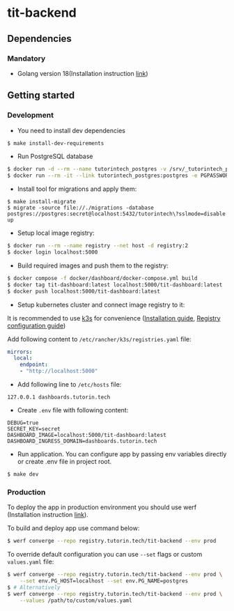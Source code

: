 # tit-backend

## Dependencies

### Mandatory

- Golang version 18(Installation instruction [link](https://go.dev/doc/install))

## Getting started

### Development

- You need to install dev dependencies

```bash
$ make install-dev-requirements
```

- Run PostgreSQL database

```bash
$ docker run -d --rm --name tutorintech_postgres -v /srv/_tutorintech_postgres:/var/lib/postgresql/data -e POSTGRES_PASSWORD=secret -p 5432:5432 -d postgres:15-alpine
$ docker run --rm -it --link tutorintech_postgres:postgres -e PGPASSWORD=secret postgres:15-alpine createdb -h postgres -U postgres tutorintech
```

- Install tool for migrations and apply them:

```
$ make install-migrate
$ migrate -source file://./migrations -database postgres://postgres:secret@localhost:5432/tutorintech\?sslmode=disable up
```

- Setup local image registry:

```bash
$ docker run --rm --name registry --net host -d registry:2 
$ docker login localhost:5000
```

- Build required images and push them to the registry:

```bash
$ docker compose -f docker/dashboard/docker-compose.yml build
$ docker tag tit-dashboard:latest localhost:5000/tit-dashboard:latest
$ docker push localhost:5000/tit-dashboard:latest
```

- Setup kubernetes cluster and connect image registry to it:

It is recommended to use [k3s](https://k3s.io) for convenience 
([Installation guide](https://docs.k3s.io/quick-start#install-script),
[Registry configuration guide](https://docs.k3s.io/installation/private-registry))

Add following content to `/etc/rancher/k3s/registries.yaml` file:
```yaml
mirrors:
  local:
    endpoint:
    - "http://localhost:5000"
```

- Add following line to `/etc/hosts` file:

```
127.0.0.1 dashboards.tutorin.tech
```

- Create `.env` file with following content:

```dotenv
DEBUG=true
SECRET_KEY=secret
DASHBOARD_IMAGE=localhost:5000/tit-dashboard:latest
DASHBOARD_INGRESS_DOMAIN=dashboards.tutorin.tech
```

- Run application. You can configure app by passing env variables directly or create .env 
file in project root.

```bash
$ make dev
```

### Production

To deploy the app in production environment you should use werf
(Installation instruction [link](https://werf.io/documentation/v1.2/#installing-werf)).

To build and deploy app use command below:
```bash
$ werf converge --repo registry.tutorin.tech/tit-backend --env prod
```

To override default configuration you can use `--set` flags or custom `values.yaml` file:
```bash
$ werf converge --repo registry.tutorin.tech/tit-backend --env prod \
    --set env.PG_HOST=localhost --set env.PG_NAME=postgres
$ # Alternatively
$ werf converge --repo registry.tutorin.tech/tit-backend --env prod \
    --values /path/to/custom/values.yaml
```

